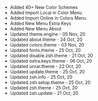 + Added 40+ New Color Schemes
+ Added Import Local in Color Menu
+ Added Import Online in Colors Menu
+ Added New Menu Extra Keys
+ Added New Menu About
+ Updated theme.engine      - 05 Nov, 20
+ Updated about.theme       - 24 Oct, 20
+ Updated colors.theme      - 03 Nov, 20
+ Updated fonts.theme       - 25 Oct, 20
+ Updated disable.zsh.theme - 21 Oct, 20
+ Updated extra.keys.theme  - 06 Oct, 20
+ Updated unrar.theme       - 22 Oct, 20
+ Updated update.theme      - 25 Oct, 20
+ Updated zsh.info          - 25 Oct, 20
+ Updated zsh.setup.theme   - 25 Oct, 20
+ Updated zsh.theme         - 25 Oct, 20
+ Updated zsh.update        - 21 Oct, 20

